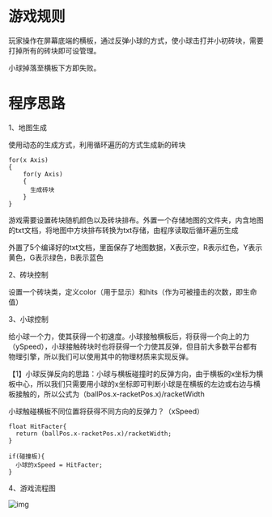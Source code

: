 # 游戏规则

玩家操作在屏幕底端的横板，通过反弹小球的方式，使小球击打并小初砖块，需要打掉所有的砖块即可设管理。

小球掉落至横板下方即失败。

# 程序思路 

1、地图生成

使用动态的生成方式，利用循环遍历的方式生成新的砖块

```伪代码
for(x Axis)
{
	for(y Axis)
	{
      生成砖块
	}
}

```

游戏需要设置砖块随机颜色以及砖块排布。外置一个存储地图的文件夹，内含地图的txt文档，将地图中方块排布转换为txt存储，由程序读取后循环遍历生成

外置了5个编译好的txt文档，里面保存了地图数据，X表示空，R表示红色，Y表示黄色，G表示绿色，B表示蓝色

2、砖块控制

设置一个砖块类，定义color（用于显示）和hits（作为可被撞击的次数，即生命值）

3、小球控制

给小球一个力，使其获得一个初速度。小球接触横板后，将获得一个向上的力（ySpeed），小球接触砖块时也将获得一个力使其反弹，但目前大多数平台都有物理引擎，所以我们可以使用其中的物理材质来实现反弹。

【1】小球反弹反向的思路：小球与横板碰撞时的反弹方向，由于横板的x坐标为横板中心，所以我们只需要用小球的x坐标即可判断小球是在横板的左边或右边与横板接触的，所以公式为（ballPos.x-racketPos.x)/racketWidth

小球触碰横板不同位置将获得不同方向的反弹力？（xSpeed）

```伪代码
float HitFacter{
  return (ballPos.x-racketPos.x)/racketWidth;
}

if(碰撞板){
  小球的xSpeed = HitFacter;
}
```



4、游戏流程图

![img](file:///C:/Users/%E6%B5%81%E6%98%9F%E7%94%BB%E9%AD%82/Documents/Tencent%20Files/1214593142/Image/C2C/D02CF1B098385DCCD8D64197D4434B23.jpg?lastModify=1654587240)

